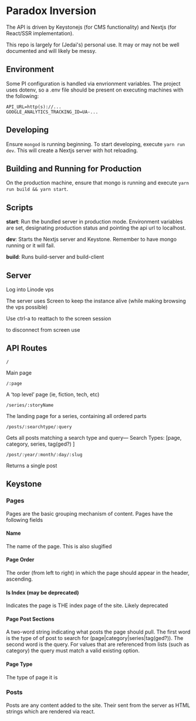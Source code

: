 # Paradox Inversion

The API is driven by Keystonejs (for CMS functionality) and Nextjs (for React/SSR implementation).

This repo is largely for (Jedai's) personal use. It may or may not be well documented and will likely be messy.

## Environment

Some PI configuration is handled via envrionment variables. The project uses dotenv, so a .env file should be present on executing machines with the following:

```env
API_URL=http(s)://...
GOOGLE_ANALYTICS_TRACKING_ID=UA-...
```

## Developing

Ensure `mongod` is running beginning. To start developing, execute `yarn run dev`. This will create a Nextjs server with hot reloading.

## Building and Running for Production

On the production machine, ensure that mongo is running and execute `yarn run build && yarn start`.

## Scripts

**start**: Run the bundled server in production mode. Environment variables are set, designating production status and pointing the api url to localhost.

**dev**: Starts the Nextjs server and Keystone. Remember to have mongo running or it will fail.

**build**: Runs build-server and build-client

## Server

Log into Linode vps

The server uses Screen to keep the instance alive (while making browsing the vps possible)

Use ctrl-a to reattach to the screen session

to disconnect from screen use

## API Routes

`/`

Main page

`/:page`

A ‘top level’ page (ie, fiction, tech, etc)

`/series/:storyName`

The landing page for a series, containing all ordered parts

`/posts/:searchtype/:query`

Gets all posts matching a search type and query—
Search Types: [page, category, series, tag(ged?) ]

`/post/:year/:month/:day/:slug`

Returns a single post

## Keystone

### Pages

Pages are the basic grouping mechanism of content. Pages have the following fields

#### Name

The name of the page. This is also slugified

#### Page Order

The order (from left to right) in which the page should appear in the header, ascending.

#### Is Index (may be deprecated)

Indicates the page is THE index page of the site. Likely deprecated

#### Page Post Sections

A two-word string indicating what posts the page should pull. The first word is the type of of post to search for (page|category|series|tag(ged?)). The second word is the query. For values that are referenced from lists (such as category) the query must match a valid existing option.

#### Page Type

The type of page it is

### Posts

Posts are any content added to the site. Their sent from the server as HTML strings which are rendered via react.
